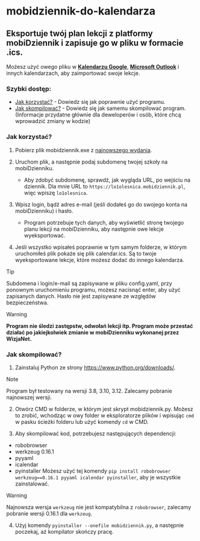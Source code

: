 # mobidziennik-do-kalendarza

## Eksportuje twój plan lekcji z platformy mobiDziennik i zapisuje go w pliku w formacie .ics.

Możesz użyć owego pliku w **[Kalendarzu Google](https://support.google.com/calendar/answer/37118?hl=pl)**, **[Microsoft Outlook](https://support.microsoft.com/pl-pl/office/importuj-kalendarze-do-programu-outlook-8e8364e1-400e-4c0f-a573-fe76b5a2d379)** i innych kalendarzach, aby zaimportować swoje lekcje.

### Szybki dostęp:
- [Jak korzystać?](#jak-korzystać) - Dowiedz się jak poprawnie użyć programu.
- [Jak skompilować?](#jak-skompilować) - Dowiedz się jak samemu skompilować program. (Informacje przydatne głównie dla deweloperów i osób, które chcą wprowadzić zmiany w kodzie)

### Jak korzystać?

1. Pobierz plik mobidziennik.exe z [najnowszego wydania](https://github.com/JakubKoralewski/mobidziennik-do-kalendarza/releases/latest).

2. Uruchom plik, a następnie podaj subdomenę twojej szkoły na mobiDzienniku.
   - Aby zdobyć subdomenę, sprawdź, jak wygląda URL, po wejściu na dziennik. Dla mnie URL to `https://lo1olesnica.mobidziennik.pl`, więc wpiszę `lo1olesnica`.

3. Wpisz login, bądź adres e-mail (jeśli dodałeś go do swojego konta na mobiDzienniku) i hasło.
   - Program potrzebuje tych danych, aby wyświetlić stronę twojego planu lekcji na mobiDzienniku, aby następnie owe lekcje wyeksportować.

4. Jeśli wszystko wpisałeś poprawnie w tym samym folderze, w którym uruchomiłeś plik pokaże się plik calendar.ics. Są to twoje wyeksportowane lekcje, które możesz dodać do innego kalendarza.

> [!TIP]
> Subdomena i login/e-mail są zapisywane w pliku config.yaml, przy ponownym uruchomieniu programu, możesz nacisnąć enter, aby użyć zapisanych danych. Hasło nie jest zapisywane ze względów bezpieczeństwa.


> [!WARNING]
> **Program nie śledzi zastępstw, odwołań lekcji itp. Program **może** przestać działać po jakiejkolwiek zmianie w mobiDzienniku wykonanej przez WizjaNet.**

### Jak skompilować?

1. Zainstaluj Python ze strony https://www.python.org/downloads/.
> [!NOTE]
> Program był testowany na wersji 3.8, 3.10, 3.12. Zalecamy pobranie najnowszej wersji.

2. Otwórz CMD w folderze, w którym jest skrypt mobidziennik.py. Możesz to zrobić, wchodząc w owy folder w eksploratorze plików i wpisując `cmd` w pasku ścieżki folderu lub użyć komendy `cd` w CMD.

2. Aby skompilować kod, potrzebujesz następujących dependencji:
  - robobrowser
  - werkzeug 0.16.1
  - pyyaml
  - icalendar
  - pyinstaller
Możesz użyć tej komendy `pip install robobrowser werkzeug==0.16.1 pyyaml icalendar pyinstaller`, aby je wszystkie zainstalować.

> [!WARNING]
> Najnowsza wersja `werkzeug` nie jest kompatybilna z `robobrowser`, zalecamy pobranie wersji 0.16.1 dla `werkzeug`.

4. Użyj komendy `pyinstaller --onefile mobidziennik.py`, a następnie poczekaj, aż kompilator skończy pracę.
